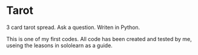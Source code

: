 # Tarot
3 card tarot spread. Ask a question. Writen in Python.  

This is one of my first codes. All code has been created and tested by me, useing the leasons in sololearn as a guide.
